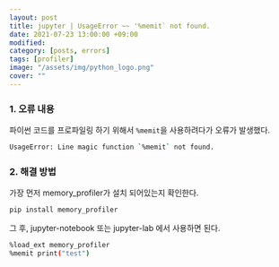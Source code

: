 ```yaml
---
layout: post
title: jupyter | UsageError ~~ '%memit` not found.
date: 2021-07-23 13:00:00 +09:00
modified: 
category: [posts, errors]
tags: [profiler]
image: "/assets/img/python_logo.png"
cover: ""
---
```


### 1. 오류 내용

파이썬 코드를 프로파일링 하기 위해서 `%memit`을 사용하려다가 오류가 발생했다.<br>

```bash
UsageError: Line magic function `%memit` not found.
```

### 2. 해결 방법

가장 먼저 memory_profiler가 설치 되어있는지 확인한다.<br>

```bash
pip install memory_profiler
```

그 후, jupyter-notebook 또는 jupyter-lab 에서 사용하면 된다.<br>

```bash
%load_ext memory_profiler
%memit print("test")
```